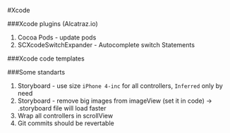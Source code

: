 #Xcode

###Xcode plugins (Alcatraz.io)
1. Cocoa Pods - update pods 
2. SCXcodeSwitchExpander - Autocomplete switch Statements

###Xcode code templates


###Some standarts
1. Storyboard - use size `iPhone 4-inc` for all controllers, `Inferred` only by need
2. Storyboard - remove big images from imageView (set it in code) -> .storyboard file will load faster 
2. Wrap all controllers in scrollView
3. Git commits should be revertable
